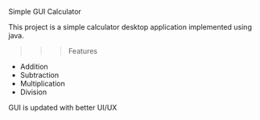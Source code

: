Simple GUI Calculator

This project is a simple calculator desktop application implemented using java.

>>> Features

* Addition
* Subtraction
* Multiplication
* Division

GUI is updated with better UI/UX

